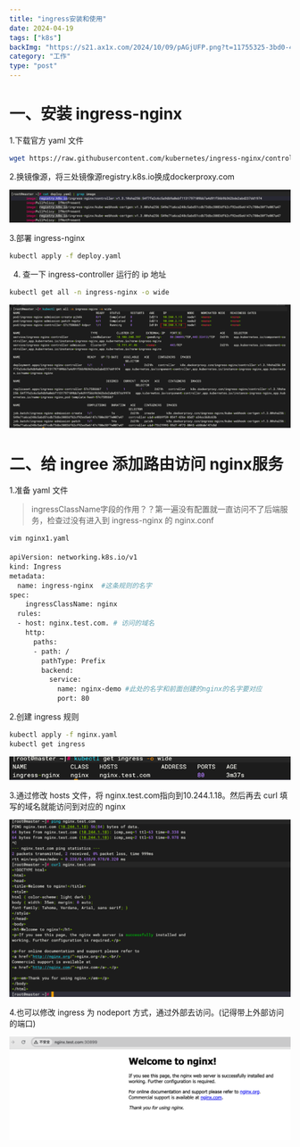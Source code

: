 ```yaml
---
title: "ingress安装和使用"
date: 2024-04-19
tags: ["k8s"]
backImg: "https://s21.ax1x.com/2024/10/09/pAGjUFP.png?t=11755325-3bd0-4842-803e-ef497de33ee1"
category: "工作"
type: "post"
---
```

# 一、安装 ingress-nginx

1.下载官方 yaml 文件

```bash
wget https://raw.githubusercontent.com/kubernetes/ingress-nginx/controller-v1.3.1/deploy/static/provider/cloud/deploy.yaml
```

2.换镜像源，将三处镜像源registry.k8s.io换成dockerproxy.com

![Untitled](images/Untitled.png)

3.部署 ingress-nginx

```bash
kubectl apply -f deploy.yaml 
```

4. 查一下 ingress-controller 运行的 ip 地址

```bash
kubectl get all -n ingress-nginx -o wide
```

![Untitled](images/Untitled%201.png)

# 二、给 ingree 添加路由访问 nginx服务

1.准备 yaml 文件

> ingressClassName字段的作用？？第一遍没有配置就一直访问不了后端服务，检查过没有进入到 ingress-nginx 的 nginx.conf

```bash
vim nginx1.yaml

apiVersion: networking.k8s.io/v1
kind: Ingress
metadata:
  name: ingress-nginx  #这条规则的名字
spec:
	ingressClassName: nginx
  rules:
  - host: nginx.test.com. # 访问的域名
    http:
      paths:
      - path: /
        pathType: Prefix
        backend:
          service:
            name: nginx-demo #此处的名字和前面创建的nginx的名字要对应
            port: 80
```

2.创建 ingress 规则

```bash
kubectl apply -f nginx.yaml
kubectl get ingress
```

![Untitled](images/Untitled%202.png)

3.通过修改 hosts 文件，将 nginx.test.com指向到10.244.1.18。然后再去 curl 填写的域名就能访问到对应的 nginx

![Untitled](images/Untitled%203.png)

4.也可以修改 ingress 为 nodeport 方式，通过外部去访问。(记得带上外部访问的端口)

![Untitled](images/Untitled%204.png)
